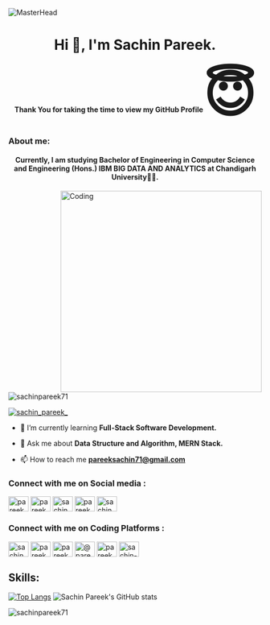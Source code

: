 ![MasterHead](https://www.opencodez.com/wp-content/uploads/2019/10/Full-Stack-Developer.jpeg)
<h1 align="center">Hi 👋, I'm Sachin Pareek.</h1>
<h4 align="center">Thank You for taking the time to view my GitHub Profile<span style='font-size:100px;'>&#128519;</span></h4>
<h3 align="left">About me: </h3>
<h4 align="center">Currently, I am studying Bachelor of Engineering in Computer Science and Engineering (Hons.) IBM BIG DATA AND ANALYTICS at Chandigarh University🧑‍🎓.</h4>
<img align="right" alt="Coding" width="400" src="https://cdn.dribbble.com/users/1162077/screenshots/3848914/programmer.gif")

<p align="left"> <img src="https://komarev.com/ghpvc/?username=sachinpareek71&label=Profile%20views&color=0e75b6&style=flat" alt="sachinpareek71" /> </p>

<p align="left"> <a href="https://twitter.com/sachin_pareek_" target="blank"><img src="https://img.shields.io/twitter/follow/sachin_pareek_?logo=twitter&style=for-the-badge" alt="sachin_pareek_" /></a> </p>

- 🌱 I’m currently learning **Full-Stack Software Development.**

- 💬 Ask me about **Data Structure and Algorithm, MERN Stack.**

- 📫 How to reach me **pareeksachin71@gmail.com**

<h3 align="left">Connect with me on Social media :</h3>
<p align="left">
  <a href="https://fb.com/pareeksachin23" target="blank"><img align="center" src="https://raw.githubusercontent.com/rahuldkjain/github-profile-readme-generator/master/src/images/icons/Social/facebook.svg" alt="pareeksachin23" height="30" width="40" /></a>  <a href="https://instagram.com/pareeksachin_23" target="blank"><img align="center" src="https://raw.githubusercontent.com/rahuldkjain/github-profile-readme-generator/master/src/images/icons/Social/instagram.svg" alt="pareeksachin_23" height="30" width="40" /></a>  <a href="https://linkedin.com/in/sachinpareek71" target="blank"><img align="center" src="https://raw.githubusercontent.com/rahuldkjain/github-profile-readme-generator/master/src/images/icons/Social/linked-in-alt.svg" alt="sachinpareek71" height="30" width="40" /></a>  <a href="https://medium.com/@pareeksachin71" target="blank"><img align="center" src="https://raw.githubusercontent.com/rahuldkjain/github-profile-readme-generator/master/src/images/icons/Social/medium.svg" alt="pareeksachin23" height="30" width="40" /></a>  <a href="https://twitter.com/sachin_pareek_" target="blank"><img align="center" src="https://raw.githubusercontent.com/rahuldkjain/github-profile-readme-generator/master/src/images/icons/Social/twitter.svg" alt="sachin_pareek_" height="30" width="40" /></a>
<h3 align="left">Connect with me on Coding Platforms :</h3>
<a href="https://codeforces.com/profile/sachinpareek_23" target="blank"><img align="center" src="https://raw.githubusercontent.com/rahuldkjain/github-profile-readme-generator/master/src/images/icons/Social/codeforces.svg" alt="sachinpareek_23" height="30" width="40" /></a>  <a href="https://auth.geeksforgeeks.org/user/pareeksachin71" target="blank"><img align="center" src="https://raw.githubusercontent.com/rahuldkjain/github-profile-readme-generator/master/src/images/icons/Social/geeks-for-geeks.svg" alt="pareeksachin71" height="30" width="40" /></a>  <a href="https://www.hackerrank.com/pareeksachin71" target="blank"><img align="center" src="https://raw.githubusercontent.com/rahuldkjain/github-profile-readme-generator/master/src/images/icons/Social/hackerrank.svg" alt="pareeksachin71" height="30" width="40" /></a>  <a href="https://www.hackerearth.com/@pareeksachin71" target="blank"><img align="center" src="https://raw.githubusercontent.com/rahuldkjain/github-profile-readme-generator/master/src/images/icons/Social/hackerearth.svg" alt="@pareeksachin71" height="30" width="40" /></a>  <a href="https://www.leetcode.com/pareeksachin71" target="blank"><img align="center" src="https://raw.githubusercontent.com/rahuldkjain/github-profile-readme-generator/master/src/images/icons/Social/leet-code.svg" alt="pareeksachin71" height="30" width="40" /></a>  <a href="https://stackoverflow.com/users/18927055/sachin-pareek?tab=profile" target="blank"><img align="center" src="https://raw.githubusercontent.com/rahuldkjain/github-profile-readme-generator/master/src/images/icons/Social/stack-overflow.svg" alt="sachin-pareek" height="30" width="40" /></a>
</p>
<h2 align="left">Skills:</h2>







[![Top Langs](https://github-readme-stats.vercel.app/api/top-langs/?username=sachinpareek71)](https://github.com/sachinpareek71/github-readme-stats)
![Sachin Pareek's GitHub stats](https://github-readme-stats.vercel.app/api?username=sachinpareek71&show_icons=true&theme=radical)

<p><img align="center" src="https://github-readme-streak-stats.herokuapp.com/?user=sachinpareek71&" alt="sachinpareek71" /></p>
